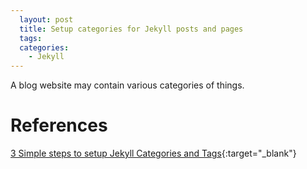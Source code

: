 ```yaml
---
  layout: post
  title: Setup categories for Jekyll posts and pages
  tags:
  categories:
    - Jekyll
---
```


A blog website may contain various categories of things.

# **References**
[3 Simple steps to setup Jekyll Categories and Tags](https://blog.webjeda.com/jekyll-categories/){:target="_blank"}
